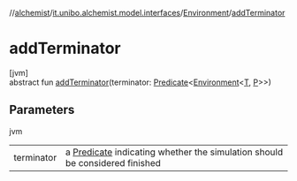 //[alchemist](../../../index.md)/[it.unibo.alchemist.model.interfaces](../index.md)/[Environment](index.md)/[addTerminator](add-terminator.md)

# addTerminator

[jvm]\
abstract fun [addTerminator](add-terminator.md)(terminator: [Predicate](https://docs.oracle.com/javase/8/docs/api/java/util/function/Predicate.html)<[Environment](index.md)<[T](../-node/index.md), [P](../-incarnation/index.md)>>)

## Parameters

jvm

| | |
|---|---|
| terminator | a [Predicate](https://docs.oracle.com/javase/8/docs/api/java/util/function/Predicate.html) indicating whether the simulation should be considered finished |

